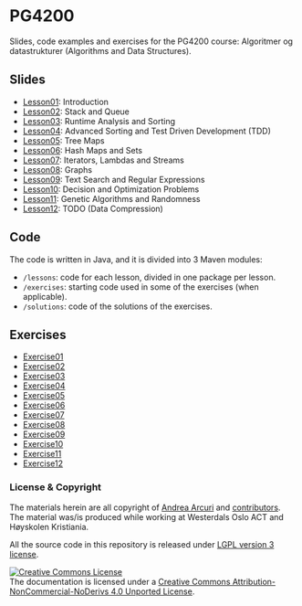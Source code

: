 # PG4200
Slides, code examples and exercises for the PG4200 course: 
Algoritmer og datastrukturer (Algorithms and Data Structures).


## Slides

* [Lesson01](docs/slides/01/01_intro.pdf): Introduction
* [Lesson02](docs/slides/02/02_stack_queue.pdf): Stack and Queue
* [Lesson03](docs/slides/03/03_analysis_sort.pdf): Runtime Analysis and Sorting
* [Lesson04](docs/slides/04/04_sort_tdd.pdf): Advanced Sorting and Test Driven Development (TDD)
* [Lesson05](docs/slides/05/05_tree_maps.pdf): Tree Maps
* [Lesson06](docs/slides/06/06_hash_maps.pdf): Hash Maps and Sets
* [Lesson07](docs/slides/07/07_streams.pdf): Iterators, Lambdas and Streams
* [Lesson08](docs/slides/08/08_graphs.pdf): Graphs
* [Lesson09](docs/slides/09/09_regex.pdf): Text Search and Regular Expressions
* [Lesson10](docs/slides/10/10_optimization.pdf): Decision and Optimization Problems
* [Lesson11](docs/slides/11/11_genetic.pdf): Genetic Algorithms and Randomness
* [Lesson12](): TODO (Data Compression)

## Code

The code is written in Java, and it is divided into 3 Maven modules:
* `/lessons`: code for each lesson, divided in one package per lesson.
* `/exercises`: starting code used in some of the exercises (when applicable). 
* `/solutions`: code of the solutions of the exercises. 

## Exercises
* [Exercise01](docs/exercises/ex01.md)
* [Exercise02](docs/exercises/ex02.md)
* [Exercise03](docs/exercises/ex03.md)
* [Exercise04](docs/exercises/ex04.md)
* [Exercise05](docs/exercises/ex05.md)
* [Exercise06](docs/exercises/ex06.md)
* [Exercise07](docs/exercises/ex07.md)
* [Exercise08](docs/exercises/ex08.md)
* [Exercise09](docs/exercises/ex09.md)
* [Exercise10](docs/exercises/ex10.md)
* [Exercise11](docs/exercises/ex11.md)
* [Exercise12](docs/exercises/ex12.md)



### License & Copyright

The materials herein are all copyright of [Andrea Arcuri](http://www.arcuriandrea.org) 
and [contributors](https://github.com/arcuri82/pg4200/graphs/contributors).
The material was/is produced while working at Westerdals Oslo ACT
and Høyskolen Kristiania.

All the source code in this repository is released under 
[LGPL version 3 license](LICENSE).

<a rel="license" href="http://creativecommons.org/licenses/by-nc-nd/4.0/">
<img alt="Creative Commons License" style="border-width:0" 
src="https://i.creativecommons.org/l/by-nc-nd/4.0/88x31.png" /></a>
<br />
The documentation is licensed under a <a rel="license" href="http://creativecommons.org/licenses/by-nc-nd/4.0/">Creative Commons Attribution-NonCommercial-NoDerivs 4.0 Unported License</a>.

